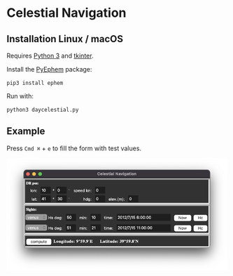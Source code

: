 # Celestial Navigation

## Installation Linux / macOS

Requires [Python 3](https://www.python.org) and [tkinter](https://docs.python.org/3/library/tkinter.html).

Install the [PyEphem](https://rhodesmill.org/pyephem/) package:

```shell
pip3 install ephem
```

Run with:

```shell
python3 daycelestial.py
```

## Example

Press `Cmd ⌘` + `e` to fill the form with test values.

![screenshot](screenshot.png)
